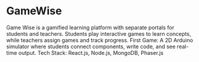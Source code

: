 # GameWise
Game Wise is a gamified learning platform with separate portals for students and teachers. Students play interactive games to learn concepts, while teachers assign games and track progress.  First Game: A 2D Arduino simulator where students connect components, write code, and see real-time output.  Tech Stack: React.js, Node.js, MongoDB, Phaser.js
